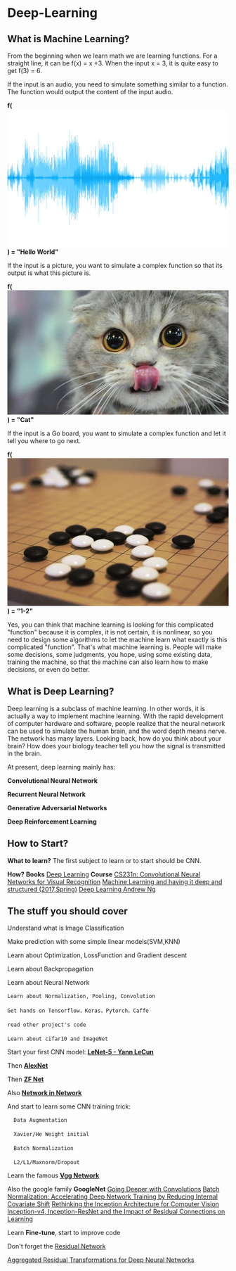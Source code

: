 # Deep-Learning

## What is Machine Learning?
From the beginning when we learn math we are learning functions. For a straight line, it can be f(x) = x +3. When the input x = 3, it is quite easy to get f(3) = 6.

If the input is an audio, you need to simulate something similar to a function. The function would output the content of the input audio.

**f(![image](https://github.com/mattliu777/Deep-Learning/blob/master/image/audioicon_e4_rel.jpg)) = "Hello World"**

If the input is a picture, you want to simulate a complex function so that its output is what this picture is.

**f(![image](https://github.com/mattliu777/Deep-Learning/blob/master/image/p0517py6.jpg)) = "Cat"**

If the input is a Go board, you want to simulate a complex function and let it tell you where to go next.

**f(![image](https://github.com/mattliu777/Deep-Learning/blob/master/image/main-qimg-db601a17da862a35f8ad006aa70e96f1-c.jpg)) = "1-2"**

Yes, you can think that machine learning is looking for this complicated "function" because it is complex, it is not certain, it is nonlinear, so you need to design some algorithms to let the machine learn what exactly is this complicated "function". That's what machine learning is. People will make some decisions, some judgments, you hope, using some existing data, training the machine, so that the machine can also learn how to make decisions, or even do better.

## What is Deep Learning?
Deep learning is a subclass of machine learning. In other words, it is actually a way to implement machine learning. With the rapid development of computer hardware and software, people realize that the neural network can be used to simulate the human brain, and the word depth means nerve. The network has many layers. Looking back, how do you think about your brain? How does your biology teacher tell you how the signal is transmitted in the brain.

At present, deep learning mainly has:

**Convolutional Neural Network**

**Recurrent Neural Network**

**Generative Adversarial Networks**

**Deep Reinforcement Learning**

## How to Start?
**What to learn?** The first subject to learn or to start should be CNN.

**How?** 
  **Books**
    [Deep Learning](http://www.deeplearningbook.org/)
  **Course**
    [CS231n: Convolutional Neural Networks for Visual Recognition](http://cs231n.stanford.edu/)
    [Machine Learning and having it deep and structured (2017,Spring)](http://speech.ee.ntu.edu.tw/~tlkagk/courses_MLDS17.html)
    [Deep Learning Andrew Ng](https://www.coursera.org/specializations/deep-learning)

## The stuff you should cover

  Understand what is Image Classification
  
  Make prediction with some simple linear models(SVM,KNN)
  
  Learn about Optimization, LossFunction and Gradient descent
  
  Learn about Backpropagation
  
  Learn about Neural Network
  
    Learn about Normalization, Pooling, Convolution
  
    Get hands on Tensorflow，Keras，Pytorch，Caffe
    
    read other project's code
    
    Learn about cifar10 and ImageNet
  
  Start your first CNN model: **[LeNet-5 - Yann LeCun](http://yann.lecun.com/exdb/lenet/)**
  
  Then **[AlexNet](https://papers.nips.cc/paper/4824-imagenet-classification-with-deep-convolutional-neural-networks)**
  
  Then **[ZF Net](https://arxiv.org/abs/1311.2901)**
  
  Also **[Network in Network](https://arxiv.org/abs/1312.4400)**
  
  And start to learn some CNN training trick:
      
      Data Augmentation
      
      Xavier/He Weight initial
      
      Batch Normalization
      
      L2/L1/Maxnorm/Dropout
      
  Learn the famous **[Vgg Network](https://arxiv.org/abs/1409.1556)**
  
  Also the google family **GoogleNet**
      [Going Deeper with Convolutions](https://arxiv.org/abs/1409.4842)
      [Batch Normalization: Accelerating Deep Network Training by Reducing Internal Covariate Shift](https://arxiv.org/abs/1502.03167)
      [ Rethinking the Inception Architecture for Computer Vision](https://arxiv.org/abs/1512.00567)
      [ Inception-v4, Inception-ResNet and the Impact of Residual Connections on Learning](https://arxiv.org/abs/1602.07261)
      
  Learn **Fine-tune**, start to improve code
  
  Don't forget the [Residual Network](https://arxiv.org/abs/1512.03385)
  
  [Aggregated Residual Transformations for Deep Neural Networks](https://arxiv.org/abs/1611.05431)
  
  
      
